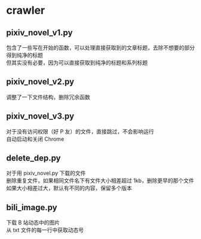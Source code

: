 # crawler

## pixiv_novel_v1.py
包含了一些写在开始的函数，可以处理直接获取到的文章标题，去除不想要的部分得到纯净的标题  
但其实没有必要，因为可以直接获取到纯净的标题和系列标题  

## pixiv_novel_v2.py
调整了一下文件结构，删除冗余函数

## pixiv_novel_v3.py
对于没有访问权限（好 P 友）的文件，直接跳过，不会影响运行  
自动启动和关闭 Chrome

## delete_dep.py
对于用 pixiv_novel.py 下载的文件  
删除重复文件，如果相同文件名下有文件大小相差超过 1kb，删除更早的那个文件  
如果大小相差过大，默认有不同的内容，保留多个版本

## bili_image.py
下载 B 站动态中的图片  
从 txt 文件的每一行中获取动态号  